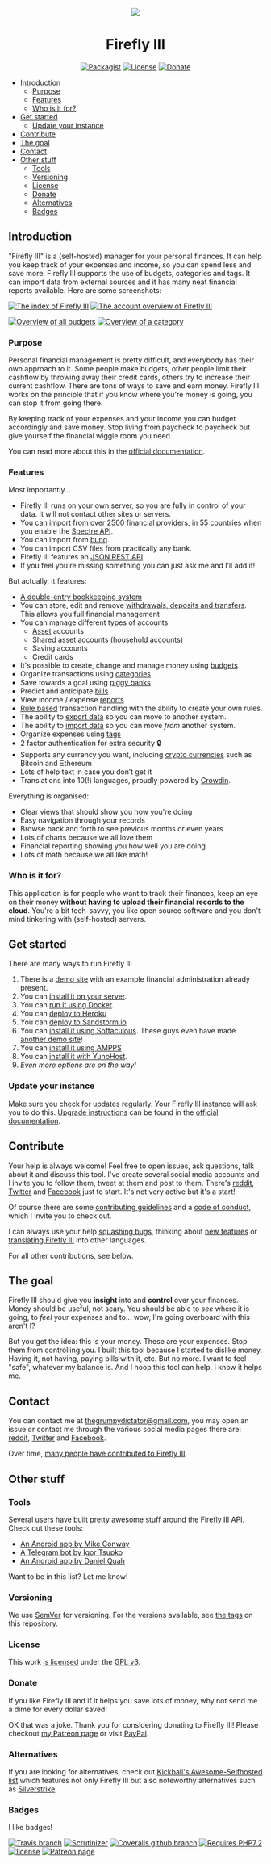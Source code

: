 <p align="center"><img src="https://firefly-iii.org/static/img/logo-small-new.png"></p>
<h1 align="center">Firefly III</h1>

<p align="center">
	<!-- version -->
	<a href="https://packagist.org/packages/grumpydictator/firefly-iii"><img src="https://img.shields.io/packagist/v/grumpydictator/firefly-iii.svg?style=flat-square" alt="Packagist"></a>
	<!-- license -->
	<a href="https://www.gnu.org/licenses/gpl-3.0.en.html"><img src="https://img.shields.io/github/license/firefly-iii/firefly-iii.svg?style=flat-square" alt="License"></a>
	<!-- Donate -->
	<a href="https://www.paypal.com/cgi-bin/webscr?cmd=_s-xclick&hosted_button_id=44UKUT455HUFA"><img src="https://img.shields.io/badge/Donate-PayPal-green.svg?style=flat-square" alt="Donate">
</p>

<!-- MarkdownTOC autolink="true" depth="4" bracket="round" list_bullets="*" -->

* [Introduction](#introduction)
	* [Purpose](#purpose)
	* [Features](#features)
	* [Who is it for?](#who-is-it-for)
* [Get started](#get-started)
	* [Update your instance](#update-your-instance)
* [Contribute](#contribute)
* [The goal](#the-goal)
* [Contact](#contact)
* [Other stuff](#other-stuff)
    * [Tools](#tools)
	* [Versioning](#versioning)
	* [License](#license)
	* [Donate](#donate)
	* [Alternatives](#alternatives)
	* [Badges](#badges)

<!-- /MarkdownTOC -->

## Introduction
"Firefly III" is a (self-hosted) manager for your personal finances. It can help you keep track of your expenses and income, so you can spend less and save more. Firefly III supports the use of budgets, categories and tags. It can import data from external sources and it has many neat financial reports available. Here are some screenshots:

[![The index of Firefly III](https://firefly-iii.org/static/screenshots/4.7.4/tiny/index.png)](https://firefly-iii.org/static/screenshots/4.7.4/index.png) [![The account overview of Firefly III](https://firefly-iii.org/static/screenshots/4.7.4/tiny/account.png)](https://firefly-iii.org/static/screenshots/4.7.4/account.png)

[![Overview of all budgets](https://firefly-iii.org/static/screenshots/4.7.4/tiny/budget.png)](https://firefly-iii.org/static/screenshots/4.7.4/budget.png) [![Overview of a category](https://firefly-iii.org/static/screenshots/4.7.4/tiny/category.png)](https://firefly-iii.org/static/screenshots/4.7.4/category.png)

### Purpose
Personal financial management is pretty difficult, and everybody has their own approach to it. Some people make budgets, other people limit their cashflow by throwing away their credit cards,  others try to increase their current cashflow. There are tons of ways to save and earn money. Firefly III works on the principle that if you know where you're money is going, you can stop it from going there.

By keeping track of your expenses and your income you can budget accordingly and save money. Stop living from paycheck to paycheck but give yourself the financial wiggle room you need.

You can read more about this in the [official documentation](https://firefly-iii.readthedocs.io/en/latest/index.html).

### Features
Most importantly...

* Firefly III runs on your own server, so you are fully in control of your data. It will not contact other sites or servers.
* You can import from over 2500 financial providers, in 55 countries when you enable the [Spectre API](https://firefly-iii.readthedocs.io/en/latest/import/spectre.html).
* You can import from [bunq](https://www.bunq.com/).
* You can import CSV files from practically any bank.
* Firefly III features an [JSON REST API](https://firefly-iii.readthedocs.io/en/latest/api/start.html).
* If you feel you’re missing something you can just ask me and I’ll add it!

But actually, it features:

* [A double-entry bookkeeping system](https://firefly-iii.readthedocs.io/en/latest/concepts/transactions.html)
* You can store, edit and remove [withdrawals, deposits and transfers](https://firefly-iii.readthedocs.io/en/latest/concepts/transactions.html). This allows you full financial management
* You can manage different types of accounts
  * [Asset](https://firefly-iii.readthedocs.io/en/latest/concepts/accounts.html) accounts
  * Shared [asset accounts](https://firefly-iii.readthedocs.io/en/latest/concepts/accounts.html) ([household accounts](https://firefly-iii.readthedocs.io/en/latest/concepts/accounts.html))
  * Saving accounts
  * Credit cards
* It's possible to create, change and manage money using [budgets](https://firefly-iii.readthedocs.io/en/latest/concepts/budgets.html)
* Organize transactions using [categories](https://firefly-iii.readthedocs.io/en/latest/concepts/categories.html)
* Save towards a goal using [piggy banks](https://firefly-iii.readthedocs.io/en/latest/advanced/piggies.html)
* Predict and anticipate [bills](https://firefly-iii.readthedocs.io/en/latest/advanced/bills.html)
* View income / expense [reports](https://firefly-iii.readthedocs.io/en/latest/advanced/reports.html)
* [Rule based](https://firefly-iii.readthedocs.io/en/latest/advanced/rules.html) transaction handling with the ability to create your own rules.
* The ability to [export data](https://firefly-iii.readthedocs.io/en/latest/import/export.html) so you can move to another system.
* The ability to [import data](https://firefly-iii.readthedocs.io/en/latest/import/csv.html) so you can move _from_ another system.
* Organize expenses using [tags](https://firefly-iii.readthedocs.io/en/latest/concepts/tags.html)
* 2 factor authentication for extra security 🔒
* Supports any currency you want, including [crypto currencies](https://firefly-iii.readthedocs.io/en/latest/concepts/currencies.html) such as ₿itcoin  and Ξthereum
* Lots of help text in case you don’t get it
* Translations into 10(!) languages, proudly powered by [Crowdin](https://crowdin.com/project/firefly-iii).

Everything is organised:

* Clear views that should show you how you're doing
* Easy navigation through your records
* Browse back and forth to see previous months or even years
* Lots of charts because we all love them
* Financial reporting showing you how well you are doing
* Lots of math because we all like math!

### Who is it for?
This application is for people who want to track their finances, keep an eye on their money **without having to upload their financial records to the cloud**. You're a bit tech-savvy, you like open source software and you don't mind tinkering with (self-hosted) servers.

## Get started
There are many ways to run Firefly III
1. There is a [demo site](https://demo.firefly-iii.org) with an example financial administration already present.
2. You can [install it on your server](https://firefly-iii.readthedocs.io/en/latest/installation/server.html).
3. You can [run it using Docker](https://firefly-iii.readthedocs.io/en/latest/installation/docker.html).
4. You can [deploy to Heroku](https://heroku.com/deploy?template=https://github.com/firefly-iii/firefly-iii/tree/master)
5. You can [deploy to Sandstorm.io](https://apps.sandstorm.io/app/uws252ya9mep4t77tevn85333xzsgrpgth8q4y1rhknn1hammw70)
6. You can [install it using Softaculous](https://softaculous.com/). These guys even have made [another demo site](https://www.softaculous.com/softaculous/apps/others/Firefly_III)!
7. You can [install it using AMPPS](https://www.ampps.com/)
8. You can [install it with YunoHost](https://install-app.yunohost.org/?app=firefly-iii).
9. *Even more options are on the way!*

### Update your instance
Make sure you check for updates regularly. Your Firefly III instance will ask you to do this. [Upgrade instructions](https://firefly-iii.readthedocs.io/en/latest/installation/upgrading.html) can be found in the [official documentation](https://firefly-iii.readthedocs.io/en/latest/index.html).

## Contribute
Your help is always welcome! Feel free to open issues, ask questions, talk about it and discuss this tool. I've create several social media accounts and I invite you to follow them, tweet at them and post to them. There's [reddit](https://www.reddit.com/r/FireflyIII/), [Twitter](https://twitter.com/Firefly_III) and [Facebook](https://www.facebook.com/FireflyIII/) just to start. It's not very active but it's a start!

Of course there are some [contributing guidelines](https://github.com/firefly-iii/firefly-iii/blob/master/.github/contributing.md) and a [code of conduct](https://github.com/firefly-iii/firefly-iii/blob/master/.github/code_of_conduct.md), which I invite you to check out.

I can always use your help [squashing bugs](https://firefly-iii.readthedocs.io/en/latest/support/contribute.html#bugs), thinking about [new features](https://firefly-iii.readthedocs.io/en/latest/support/contribute.html#feature-requests) or [translating Firefly III](https://firefly-iii.readthedocs.io/en/latest/support/contribute.html#translations) into other languages.

For all other contributions, see below.

## The goal
Firefly III should give you **insight** into and **control** over your finances. Money should be useful, not scary. You should be able to *see* where it is going, to *feel* your expenses and to... wow, I'm going overboard with this aren't I?

But you get the idea: this is your money. These are your expenses. Stop them from controlling you. I built this tool because I started to dislike money. Having it, not having, paying bills with it, etc. But no more. I want to feel "safe", whatever my balance is. And I hoop this tool can help. I know it helps me.

## Contact
You can contact me at [thegrumpydictator@gmail.com](mailto:thegrumpydictator@gmail.com), you may open an issue or contact me through the various social media pages there are: [reddit](https://www.reddit.com/r/FireflyIII/), [Twitter](https://twitter.com/Firefly_III) and [Facebook](https://www.facebook.com/FireflyIII/).

Over time, [many people have contributed to Firefly III](https://github.com/firefly-iii/firefly-iii/graphs/contributors).

## Other stuff
### Tools
Several users have built pretty awesome stuff around the Firefly III API. Check out these tools:

* [An Android app by Mike Conway](https://play.google.com/store/apps/details?id=com.zerobyte.firefly)
* [A Telegram bot by Igor Tsupko](https://github.com/may-cat/firefly-iii-telegram-bot)
* [An Android app by Daniel Quah](https://github.com/emansih/FireflyMobile)

Want to be in this list? Let me know!

### Versioning
We use [SemVer](https://semver.org/) for versioning. For the versions available, see [the tags](https://github.com/firefly-iii/firefly-iii/tags) on this repository.

### License
This work [is licensed](https://github.com/firefly-iii/firefly-iii/blob/master/LICENSE) under the [GPL v3](https://www.gnu.org/licenses/gpl.html).

### Donate
If you like Firefly III and if it helps you save lots of money, why not send me a dime for every dollar saved!

OK that was a joke. Thank you for considering donating to Firefly III! Please checkout [my Patreon page](https://www.patreon.com/jc5) or visit [PayPal](https://www.paypal.com/cgi-bin/webscr?cmd=_s-xclick&hosted_button_id=44UKUT455HUFA).

### Alternatives
If you are looking for alternatives, check out [Kickball's Awesome-Selfhosted list](https://github.com/Kickball/awesome-selfhosted) which features not only Firefly III but also noteworthy alternatives such as [Silverstrike](https://github.com/agstrike/silverstrike).

### Badges
I like badges!

[![Travis branch](https://travis-ci.com/firefly-iii/firefly-iii.svg?branch=master)](https://travis-ci.com/firefly-iii/firefly-iii) [![Scrutinizer](https://img.shields.io/scrutinizer/g/firefly-iii/firefly-iii.svg?style=flat-square)](https://scrutinizer-ci.com/g/firefly-iii/firefly-iii/) [![Coveralls github branch](https://img.shields.io/coveralls/github/firefly-iii/firefly-iii/master.svg?style=flat-square)](https://coveralls.io/github/firefly-iii/firefly-iii) [![Requires PHP7.2](https://img.shields.io/badge/php-7.2-red.svg?style=flat-square)](https://secure.php.net/downloads.php) [![license](https://img.shields.io/github/license/firefly-iii/firefly-iii.svg?style=flat-square)](https://www.gnu.org/licenses/gpl-3.0.en.html) [![Patreon page](https://img.shields.io/badge/patreon-JC5-brightgreen.svg?longCache=true&style=flat-square)](https://patreon.com/JC5)
